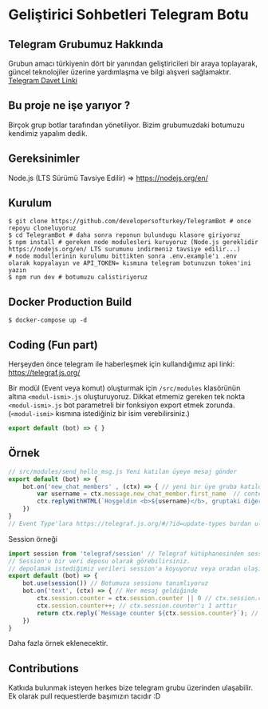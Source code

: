 # Geliştirici Sohbetleri Telegram Botu

## Telegram Grubumuz Hakkında
Grubun amacı türkiyenin dört bir yanından geliştiricileri bir araya toplayarak, güncel teknolojiler üzerine yardımlaşma ve bilgi alışveri sağlamaktır.
[Telegram Davet Linki](https://t.me/gelistiricisohbetleri)

## Bu proje ne işe yarıyor ?
Birçok grup botlar tarafından yönetiliyor. Bizim grubumuzdaki botumuzu kendimiz yapalım dedik.

## Gereksinimler
Node.js (LTS Sürümü Tavsiye Edilir) => https://nodejs.org/en/

## Kurulum
```
$ git clone https://github.com/developersofturkey/TelegramBot # once repoyu cloneluyoruz
$ cd TelegramBot # daha sonra reponun bulundugu klasore giriyoruz
$ npm install # gereken node modulesleri kuruyoruz (Node.js gereklidir https://nodejs.org/en/ LTS surumunu indirmeniz tavsiye edilir...)
# node modullerinin kurulumu bittikten sonra .env.example'ı .env olarak kopyalayın ve API_TOKEN= kısmına telegram botunuzun token'ini yazın
$ npm run dev # botumuzu calistiriyoruz
```

## Docker Production Build
```
$ docker-compose up -d
```

## Coding (Fun part)
Herşeyden önce telegram ile haberleşmek için kullandığımız api linki: https://telegraf.js.org/

Bir modül (Event veya komut) oluşturmak için `/src/modules` klasörünün altına `<modul-ismi>.js` oluşturuyoruz. Dikkat etmemiz gereken tek nokta `<modul-ismi>.js` bot parametreli bir fonksiyon export etmek zorunda. (`<modul-ismi>` kısmına istediğiniz bir isim verebilirsiniz.)
```js
export default (bot) => { }
```

## Örnek
```js
// src/modules/send_hello_msg.js Yeni katılan üyeye mesaj gönder
export default (bot) => {
    bot.on('new_chat_members' , (ctx) => { // yeni bir üye gruba katıldığında
        var username = ctx.message.new_chat_member.first_name  // context'den kullanıcının adını alıyoruz
        ctx.replyWithHTML(`Hoşgeldin <b>${username}</b>, gruptaki diğer üyelere kendini kısaca tanıtır mısın ?`) //HTML markup ile kullanıcıya hoşgeldin mesajı gönderiyoruz.
    })
}
// Event Type'lara https://telegraf.js.org/#/?id=update-types burdan ulaşabilirsiniz
```
Session örneği
```js
import session from 'telegraf/session' // Telegraf kütüphanesinden session'u import ediyoruz
// Session'u bir veri deposu olarak görebilirsiniz.
// depolamak istediğimiz verileri session'a koyuyoruz veya oradan ulaşıyoruz
export default (bot) => {
    bot.use(session()) // Botumuza sessionu tanımlıyoruz
    bot.on('text', (ctx) => { // Her mesaj geldiğinde
        ctx.session.counter = ctx.session.counter || 0 // ctx.session.counter 'ı tanımlıyoruz
        ctx.session.counter++; // ctx.session.counter'ı 1 arttır
        return ctx.reply(`Message counter ${ctx.session.counter}`); // Ve son olarak mesaj kanalına yaz
    })
}
```
Daha fazla örnek eklenecektir.

## Contributions
Katkıda bulunmak isteyen herkes bize telegram grubu üzerinden ulaşabilir. Ek olarak pull requestlerde başımızın tacıdır :D